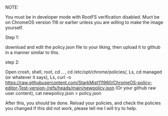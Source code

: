 NOTE:

You must be in developer mode with RootFS verification disabled. Muct be on ChromeOS version 116 or earlier unless you are willing to make the image yourself.

Step 1:

download and edit the policy.json file to your liking, then upload it to github in a manner similar to this.

step 2:

Open crosh, 
shell, 
root, 
cd .. , 
cd /etc/opt/chrome/policies/, 
Ls, 
cd managed (or whatever it says), 
Ls, 
curl -o https://raw.githubusercontent.com/StarkMist111960/ChromeOS-policy-editor-Test-version-/refs/heads/main/newpolicy.json (Or your github raw user content),
cat newpolicy.json > policy.json

After this, you should be done. Reload your policies, and check the policies you changed if this did not work, please tell me I will try to help. 
